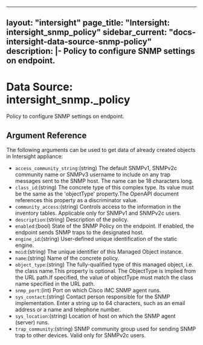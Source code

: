 
---
layout: "intersight"
page_title: "Intersight: intersight_snmp_policy"
sidebar_current: "docs-intersight-data-source-snmp-policy"
description: |-
Policy to configure SNMP settings on endpoint.
---

# Data Source: intersight_snmp._policy
Policy to configure SNMP settings on endpoint.
## Argument Reference
The following arguments can be used to get data of already created objects in Intersight appliance:
* `access_community_string`:(string) The default SNMPv1, SNMPv2c community name or SNMPv3 username to include on any trap messages sent to the SNMP host. The name can be 18 characters long. 
* `class_id`:(string) The concrete type of this complex type. Its value must be the same as the 'objectType' property.The OpenAPI document references this property as a discriminator value. 
* `community_access`:(string) Controls access to the information in the inventory tables. Applicable only for SNMPv1 and SNMPv2c users. 
* `description`:(string) Description of the policy. 
* `enabled`:(bool) State of the SNMP Policy on the endpoint. If enabled, the endpoint sends SNMP traps to the designated host. 
* `engine_id`:(string) User-defined unique identification of the static engine. 
* `moid`:(string) The unique identifier of this Managed Object instance. 
* `name`:(string) Name of the concrete policy. 
* `object_type`:(string) The fully-qualified type of this managed object, i.e. the class name.This property is optional. The ObjectType is implied from the URL path.If specified, the value of objectType must match the class name specified in the URL path. 
* `snmp_port`:(int) Port on which Cisco IMC SNMP agent runs. 
* `sys_contact`:(string) Contact person responsible for the SNMP implementation. Enter a string up to 64 characters, such as an email address or a name and telephone number. 
* `sys_location`:(string) Location of host on which the SNMP agent (server) runs. 
* `trap_community`:(string) SNMP community group used for sending SNMP trap to other devices. Valid only for SNMPv2c users. 
